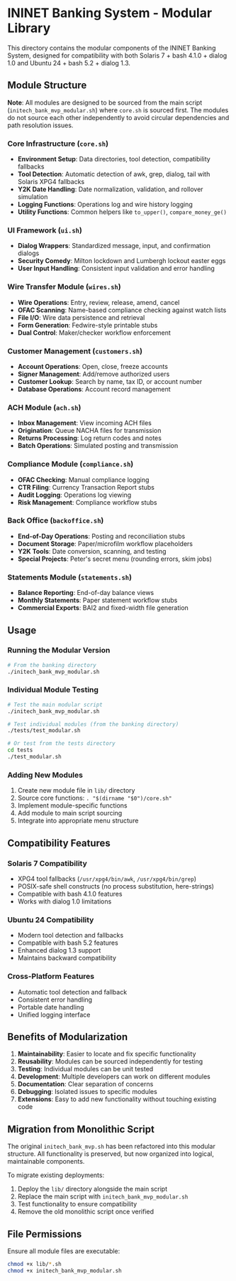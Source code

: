 # ININET Banking System - Modular Library

This directory contains the modular components of the ININET Banking System, designed for compatibility with both Solaris 7 + bash 4.1.0 + dialog 1.0 and Ubuntu 24 + bash 5.2 + dialog 1.3.

## Module Structure

**Note**: All modules are designed to be sourced from the main script (`initech_bank_mvp_modular.sh`) where `core.sh` is sourced first. The modules do not source each other independently to avoid circular dependencies and path resolution issues.

### Core Infrastructure (`core.sh`)
- **Environment Setup**: Data directories, tool detection, compatibility fallbacks
- **Tool Detection**: Automatic detection of awk, grep, dialog, tail with Solaris XPG4 fallbacks
- **Y2K Date Handling**: Date normalization, validation, and rollover simulation
- **Logging Functions**: Operations log and wire history logging
- **Utility Functions**: Common helpers like `to_upper()`, `compare_money_ge()`

### UI Framework (`ui.sh`)
- **Dialog Wrappers**: Standardized message, input, and confirmation dialogs
- **Security Comedy**: Milton lockdown and Lumbergh lockout easter eggs
- **User Input Handling**: Consistent input validation and error handling

### Wire Transfer Module (`wires.sh`)
- **Wire Operations**: Entry, review, release, amend, cancel
- **OFAC Scanning**: Name-based compliance checking against watch lists
- **File I/O**: Wire data persistence and retrieval
- **Form Generation**: Fedwire-style printable stubs
- **Dual Control**: Maker/checker workflow enforcement

### Customer Management (`customers.sh`)
- **Account Operations**: Open, close, freeze accounts
- **Signer Management**: Add/remove authorized users
- **Customer Lookup**: Search by name, tax ID, or account number
- **Database Operations**: Account record management

### ACH Module (`ach.sh`)
- **Inbox Management**: View incoming ACH files
- **Origination**: Queue NACHA files for transmission
- **Returns Processing**: Log return codes and notes
- **Batch Operations**: Simulated posting and transmission

### Compliance Module (`compliance.sh`)
- **OFAC Checking**: Manual compliance logging
- **CTR Filing**: Currency Transaction Report stubs
- **Audit Logging**: Operations log viewing
- **Risk Management**: Compliance workflow stubs

### Back Office (`backoffice.sh`)
- **End-of-Day Operations**: Posting and reconciliation stubs
- **Document Storage**: Paper/microfilm workflow placeholders
- **Y2K Tools**: Date conversion, scanning, and testing
- **Special Projects**: Peter's secret menu (rounding errors, skim jobs)

### Statements Module (`statements.sh`)
- **Balance Reporting**: End-of-day balance views
- **Monthly Statements**: Paper statement workflow stubs
- **Commercial Exports**: BAI2 and fixed-width file generation

## Usage

### Running the Modular Version
```bash
# From the banking directory
./initech_bank_mvp_modular.sh
```

### Individual Module Testing
```bash
# Test the main modular script
./initech_bank_mvp_modular.sh

# Test individual modules (from the banking directory)
./tests/test_modular.sh

# Or test from the tests directory
cd tests
./test_modular.sh
```

### Adding New Modules
1. Create new module file in `lib/` directory
2. Source core functions: `. "$(dirname "$0")/core.sh"`
3. Implement module-specific functions
4. Add module to main script sourcing
5. Integrate into appropriate menu structure

## Compatibility Features

### Solaris 7 Compatibility
- XPG4 tool fallbacks (`/usr/xpg4/bin/awk`, `/usr/xpg4/bin/grep`)
- POSIX-safe shell constructs (no process substitution, here-strings)
- Compatible with bash 4.1.0 features
- Works with dialog 1.0 limitations

### Ubuntu 24 Compatibility
- Modern tool detection and fallbacks
- Compatible with bash 5.2 features
- Enhanced dialog 1.3 support
- Maintains backward compatibility

### Cross-Platform Features
- Automatic tool detection and fallback
- Consistent error handling
- Portable date handling
- Unified logging interface

## Benefits of Modularization

1. **Maintainability**: Easier to locate and fix specific functionality
2. **Reusability**: Modules can be sourced independently for testing
3. **Testing**: Individual modules can be unit tested
4. **Development**: Multiple developers can work on different modules
5. **Documentation**: Clear separation of concerns
6. **Debugging**: Isolated issues to specific modules
7. **Extensions**: Easy to add new functionality without touching existing code

## Migration from Monolithic Script

The original `initech_bank_mvp.sh` has been refactored into this modular structure. All functionality is preserved, but now organized into logical, maintainable components.

To migrate existing deployments:
1. Deploy the `lib/` directory alongside the main script
2. Replace the main script with `initech_bank_mvp_modular.sh`
3. Test functionality to ensure compatibility
4. Remove the old monolithic script once verified

## File Permissions

Ensure all module files are executable:
```bash
chmod +x lib/*.sh
chmod +x initech_bank_mvp_modular.sh
```
